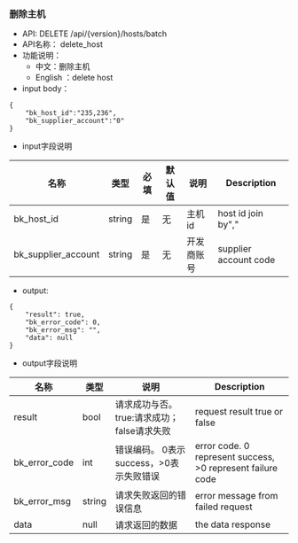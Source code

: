 
###  删除主机

* API: DELETE /api/{version}/hosts/batch
* API名称： delete_host
* 功能说明：
	* 中文：删除主机
	* English ：delete host 
* input body：
```
{
    "bk_host_id":"235,236",
    "bk_supplier_account":"0"
}
```
* input字段说明

| 名称  | 类型 |必填| 默认值 | 说明 |Description|
| ---  | ---  | --- |---  | --- | ---|
| bk_host_id| string| 是|无|主机id | host id join by","|
| bk_supplier_account| string| 是| 无|开发商账号|supplier account code|


* output:
```
{
    "result": true,
    "bk_error_code": 0,
    "bk_error_msg": "",
    "data": null
}
```

* output字段说明

| 名称  | 类型  | 说明 |Description|
|---|---|---|---|
| result | bool | 请求成功与否。true:请求成功；false请求失败 |request result true or false|
| bk_error_code | int | 错误编码。 0表示success，>0表示失败错误 |error code. 0 represent success, >0 represent failure code |
| bk_error_msg | string | 请求失败返回的错误信息 |error message from failed request|
| data | null | 请求返回的数据 |the data response|
